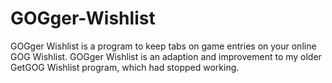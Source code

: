 # GOGger-Wishlist
GOGger Wishlist is a program to keep tabs on game entries on your online GOG Wishlist.
GOGger Wishlist is an adaption and improvement to my older GetGOG Wishlist program, which had stopped working.
